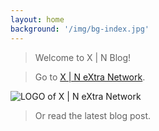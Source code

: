 ```yaml
---
layout: home
background: '/img/bg-index.jpg'
---
```


>Welcome to X \| N Blog!

>Go to <u><a href="http://xin.g2.xrea.com">X | N eXtra Network</a></u>.

![LOGO of X | N eXtra Network](https://ss1.xrea.com/xin.g2.xrea.com/content/images/xin.png)

>Or read the latest blog post.
